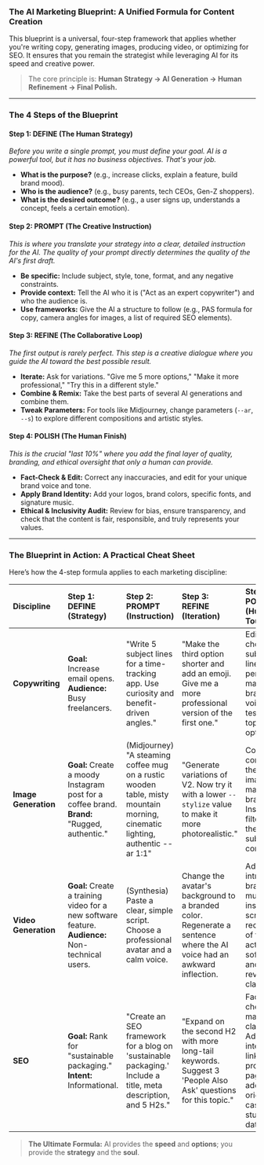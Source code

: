 ### The AI Marketing Blueprint: A Unified Formula for Content Creation

This blueprint is a universal, four-step framework that applies whether you're writing copy, generating images, producing video, or optimizing for SEO. It ensures that you remain the strategist while leveraging AI for its speed and creative power.

> The core principle is: **Human Strategy → AI Generation → Human Refinement → Final Polish.**

---

### The 4 Steps of the Blueprint

#### **Step 1: DEFINE (The Human Strategy)**

_Before you write a single prompt, you must define your goal. AI is a powerful tool, but it has no business objectives. That's your job._

- **What is the purpose?** (e.g., increase clicks, explain a feature, build brand mood).
- **Who is the audience?** (e.g., busy parents, tech CEOs, Gen-Z shoppers).
- **What is the desired outcome?** (e.g., a user signs up, understands a concept, feels a certain emotion).

#### **Step 2: PROMPT (The Creative Instruction)**

_This is where you translate your strategy into a clear, detailed instruction for the AI. The quality of your prompt directly determines the quality of the AI's first draft._

- **Be specific:** Include subject, style, tone, format, and any negative constraints.
- **Provide context:** Tell the AI who it is ("Act as an expert copywriter") and who the audience is.
- **Use frameworks:** Give the AI a structure to follow (e.g., PAS formula for copy, camera angles for images, a list of required SEO elements).

#### **Step 3: REFINE (The Collaborative Loop)**

_The first output is rarely perfect. This step is a creative dialogue where you guide the AI toward the best possible result._

- **Iterate:** Ask for variations. "Give me 5 more options," "Make it more professional," "Try this in a different style."
- **Combine & Remix:** Take the best parts of several AI generations and combine them.
- **Tweak Parameters:** For tools like Midjourney, change parameters (`--ar`, `--s`) to explore different compositions and artistic styles.

#### **Step 4: POLISH (The Human Finish)**

_This is the crucial "last 10%" where you add the final layer of quality, branding, and ethical oversight that only a human can provide._

- **Fact-Check & Edit:** Correct any inaccuracies, and edit for your unique brand voice and tone.
- **Apply Brand Identity:** Add your logos, brand colors, specific fonts, and signature music.
- **Ethical & Inclusivity Audit:** Review for bias, ensure transparency, and check that the content is fair, responsible, and truly represents your values.

---

### The Blueprint in Action: A Practical Cheat Sheet

Here’s how the 4-step formula applies to each marketing discipline:

| Discipline           | **Step 1: DEFINE** (Strategy)                                                                       | **Step 2: PROMPT** (Instruction)                                                                                              | **Step 3: REFINE** (Iteration)                                                                                         | **Step 4: POLISH** (Human Touch)                                                                        |
| :------------------- | :-------------------------------------------------------------------------------------------------- | :---------------------------------------------------------------------------------------------------------------------------- | :--------------------------------------------------------------------------------------------------------------------- | :------------------------------------------------------------------------------------------------------ |
| **Copywriting**      | **Goal:** Increase email opens.<br>**Audience:** Busy freelancers.                                  | "Write 5 subject lines for a time-tracking app. Use curiosity and benefit-driven angles."                                     | "Make the third option shorter and add an emoji. Give me a more professional version of the first one."                | Edit the chosen subject line to perfectly match the brand voice. A/B test the top two options.          |
| **Image Generation** | **Goal:** Create a moody Instagram post for a coffee brand.<br>**Brand:** "Rugged, authentic."      | (Midjourney) "A steaming coffee mug on a rustic wooden table, misty mountain morning, cinematic lighting, authentic --ar 1:1" | "Generate variations of V2. Now try it with a lower `--stylize` value to make it more photorealistic."                 | Color-correct the final image to match the brand's Instagram filter. Add the logo subtly in a corner.   |
| **Video Generation** | **Goal:** Create a training video for a new software feature.<br>**Audience:** Non-technical users. | (Synthesia) Paste a clear, simple script. Choose a professional avatar and a calm voice.                                      | Change the avatar's background to a branded color. Regenerate a sentence where the AI voice had an awkward inflection. | Add an intro with brand music, insert screen recordings of the actual software, and review for clarity. |
| **SEO**              | **Goal:** Rank for "sustainable packaging."<br>**Intent:** Informational.                           | "Create an SEO framework for a blog on 'sustainable packaging.' Include a title, meta description, and 5 H2s."                | "Expand on the second H2 with more long-tail keywords. Suggest 3 'People Also Ask' questions for this topic."          | Fact-check all material claims. Add internal links to product pages and add original case study data.   |

> **The Ultimate Formula:** AI provides the **speed** and **options**; you provide the **strategy** and the **soul**.
